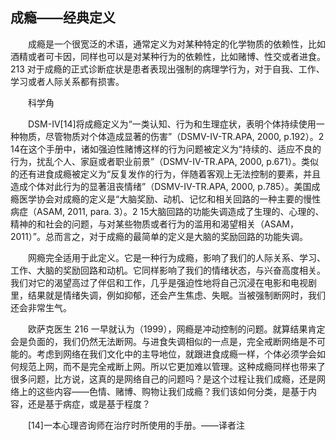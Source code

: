 ## 成瘾——经典定义

&emsp;&emsp;成瘾是一个很宽泛的术语，通常定义为对某种特定的化学物质的依赖性，比如酒精或者可卡因，同样也可以是对某种行为的依赖性，比如赌博、性交或者进食。213 对于成瘾的正式诊断症状是患者表现出强制的病理学行为，对于自我、工作、学习或者人际关系都有损害。

&emsp;&emsp;科学角

&emsp;&emsp;DSM-IV[14]将成瘾定义为“一类认知、行为和生理症状，表明个体持续使用一种物质，尽管物质对个体造成显著的伤害”（DSMV-IV-TR.APA, 2000, p.192）。2 14在这个手册中，诸如强迫性赌博这样的行为问题被定义为“持续的、适应不良的行为，扰乱个人、家庭或者职业前景”（DSMV-IV-TR.APA, 2000, p.671）。类似的还有进食成瘾被定义为“反复发作的行为，伴随着客观上无法控制的要素，并且造成个体对此行为的显著沮丧情绪”（DSMV-IV-TR.APA, 2000, p.785）。美国成瘾医学协会对成瘾的定义是“大脑奖励、动机、记忆和相关回路的一种主要的慢性病症（ASAM, 2011, para. 3）。2 15大脑回路的功能失调造成了生理的、心理的、精神的和社会的问题，与对某些物质或者行为的滥用和渴望相关（ASAM，2011）”。总而言之，对于成瘾的最简单的定义是大脑的奖励回路的功能失调。

&emsp;&emsp;网瘾完全适用于此定义。它是一种行为成瘾，影响了我们的人际关系、学习、工作、大脑的奖励回路和动机。它同样影响了我们的情绪状态，与兴奋高度相关。我们对它的渴望高过了伴侣和工作，几乎是强迫性地将自己沉浸在电影和电视剧里，结果就是情绪失调，例如抑郁，还会产生焦虑、失眠。当被强制断网时，我们还会非常生气。

&emsp;&emsp;欧萨克医生 216 一早就认为（1999），网瘾是冲动控制的问题。就算结果肯定会是负面的，我们仍然无法断网。与进食失调相似的一点是，完全戒断网络是不可能的。考虑到网络在我们文化中的主导地位，就跟进食成瘾一样，个体必须学会如何规范上网，而不是完全戒断上网。所以它更加难以管理。这种成瘾同样也带来了很多问题，比方说，这真的是网络自己的问题吗？是这个过程让我们成瘾，还是网络上的这些内容——色情、赌博、购物让我们成瘾？我们该如何分类，是基于内容，还是基于病症，或是基于程度？

&emsp;&emsp;[14]一本心理咨询师在治疗时所使用的手册。——译者注